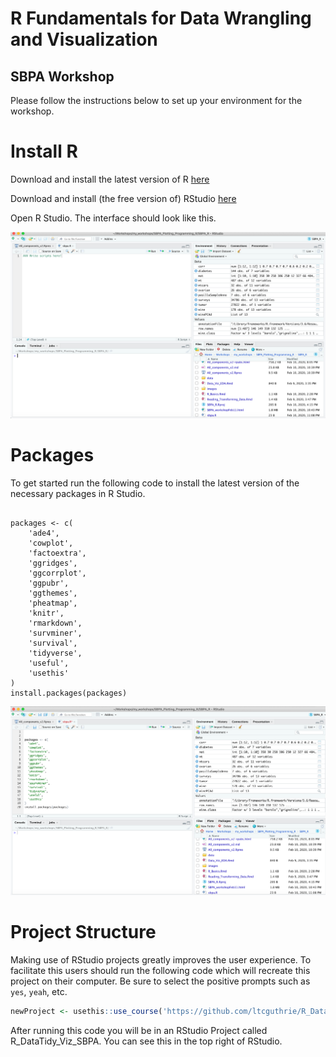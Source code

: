 # R Fundamentals for Data Wrangling and Visualization
## SBPA Workshop


Please follow the instructions  below to set up your environment for the
workshop.

# Install R

Download and install the latest version of R [here](https://www.r-project.org/)

Download and install (the free version of) RStudio [here](https://rstudio.com/)

Open R Studio. The interface should look like this.

![](images/Rempty.png)

# Packages

To get started run the following code to install the latest version of
the necessary packages in R Studio.

<div class="sourceCode">

<pre class='sourceCode r'><code class='sourceCode r'>
packages <- c(
    'ade4',
    'cowplot',
    'factoextra',
    'ggridges',
    'ggcorrplot', 
    'ggpubr', 
    'ggthemes', 
    'pheatmap', 
    'knitr', 
    'rmarkdown',  
    'survminer',  
    'survival', 
    'tidyverse', 
    'useful', 
    'usethis'
)
install.packages(packages)
</code></pre>

</div>

![](images/Rfull.png)

# Project Structure

Making use of RStudio projects greatly improves the user experience. To
facilitate this users should run the following code which will recreate
this project on their computer. Be sure to select the positive prompts
such as `yes`, `yeah`,
etc.

``` r
newProject <- usethis::use_course('https://github.com/ltcguthrie/R_DataTidy_Viz_SBPA/archive/master.zip')
```


After running this code you will be in an RStudio Project called
R_DataTidy_Viz_SBPA. You can see this in the top right of RStudio.
